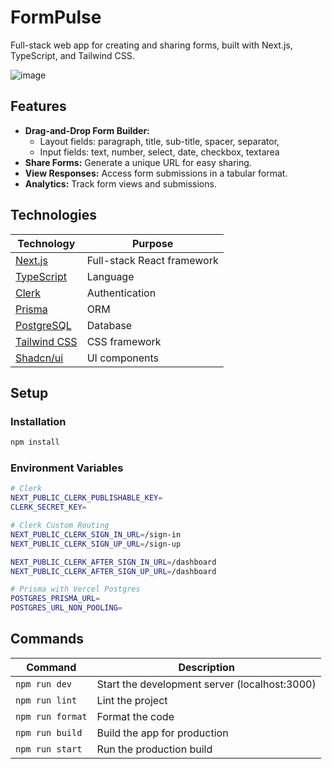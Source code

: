 # FormPulse

Full-stack web app for creating and sharing forms, built with Next.js, TypeScript, and Tailwind CSS.

![image](https://github.com/user-attachments/assets/98d4bcec-c35a-4b6a-b227-0076cfc0dcae)

## Features

- **Drag-and-Drop Form Builder:**
  - Layout fields: paragraph, title, sub-title, spacer, separator,
  - Input fields: text, number, select, date, checkbox, textarea
- **Share Forms:** Generate a unique URL for easy sharing.
- **View Responses:** Access form submissions in a tabular format.
- **Analytics:** Track form views and submissions.

## Technologies

| Technology                                    | Purpose                    |
| --------------------------------------------- | -------------------------- |
| [Next.js](https://nextjs.org/)                | Full-stack React framework |
| [TypeScript](https://www.typescriptlang.org/) | Language                   |
| [Clerk](https://clerk.dev/)                   | Authentication             |
| [Prisma](https://www.prisma.io/)              | ORM                        |
| [PostgreSQL](https://www.postgresql.org/)     | Database                   |
| [Tailwind CSS](https://tailwindcss.com/)      | CSS framework              |
| [Shadcn/ui](https://ui.shadcn.com/)           | UI components              |

## Setup

### Installation

```bash
npm install
```

### Environment Variables

```bash
# Clerk
NEXT_PUBLIC_CLERK_PUBLISHABLE_KEY=
CLERK_SECRET_KEY=

# Clerk Custom Routing
NEXT_PUBLIC_CLERK_SIGN_IN_URL=/sign-in
NEXT_PUBLIC_CLERK_SIGN_UP_URL=/sign-up

NEXT_PUBLIC_CLERK_AFTER_SIGN_IN_URL=/dashboard
NEXT_PUBLIC_CLERK_AFTER_SIGN_UP_URL=/dashboard

# Prisma with Vercel Postgres
POSTGRES_PRISMA_URL=
POSTGRES_URL_NON_POOLING=
```

## Commands

| Command          | Description                                   |
| ---------------- | --------------------------------------------- |
| `npm run dev`    | Start the development server (localhost:3000) |
| `npm run lint`   | Lint the project                              |
| `npm run format` | Format the code                               |
| `npm run build`  | Build the app for production                  |
| `npm run start`  | Run the production build                      |
